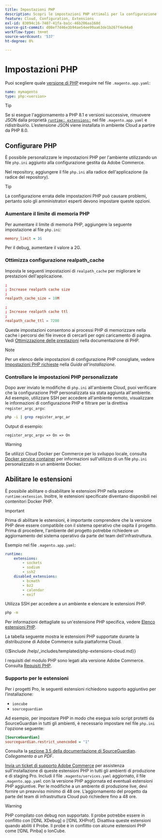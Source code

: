 ```yaml
---
title: Impostazioni PHP
description: Scopri le impostazioni PHP ottimali per la configurazione delle applicazioni Commerce nell’infrastruttura cloud.
feature: Cloud, Configuration, Extensions
exl-id: 83094c16-7407-41fa-ba1c-46b206aa160d
source-git-commit: d08ef7d46e3b94ae54ee99aa63de1b267f4e94a0
workflow-type: tm+mt
source-wordcount: '537'
ht-degree: 0%

---
```


# Impostazioni PHP

Puoi scegliere quale [versione di PHP](https://experienceleague.adobe.com/docs/commerce-operations/installation-guide/system-requirements.html?lang=it) eseguire nel file `.magento.app.yaml`:

```yaml
name: mymagento
type: php:<version>
```

>[!TIP]
>
>Se si esegue l&#39;aggiornamento a PHP 8.1 e versioni successive, rimuovere JSON dalla proprietà [`runtime: extensions:`](properties.md#runtime) nel file `.magento.app.yaml` e ridistribuirlo. L’estensione JSON viene installata in ambiente Cloud a partire da PHP 8.0.

## Configurare PHP

È possibile personalizzare le impostazioni PHP per l&#39;ambiente utilizzando un file `php.ini` aggiunto alla configurazione gestita da Adobe Commerce.

Nel repository, aggiungere il file `php.ini` alla radice dell&#39;applicazione (la radice del repository).

>[!TIP]
>
>La configurazione errata delle impostazioni PHP può causare problemi, pertanto solo gli amministratori esperti devono impostare queste opzioni.

### Aumentare il limite di memoria PHP

Per aumentare il limite di memoria PHP, aggiungere la seguente impostazione al file `php.ini`:

```ini
memory_limit = 1G
```

Per il debug, aumentare il valore a 2G.

### Ottimizza configurazione realpath_cache

Imposta le seguenti impostazioni di `realpath_cache` per migliorare le prestazioni dell&#39;applicazione.

```conf
;
; Increase realpath cache size
;
realpath_cache_size = 10M

;
; Increase realpath cache ttl
;
realpath_cache_ttl = 7200
```

Queste impostazioni consentono ai processi PHP di memorizzare nella cache i percorsi dei file invece di cercarli per ogni caricamento di pagina. Vedi [Ottimizzazione delle prestazioni](https://www.php.net/manual/en/ini.core.php) nella documentazione di PHP.

>[!NOTE]
>
>Per un elenco delle impostazioni di configurazione PHP consigliate, vedere [Impostazioni PHP richieste](https://experienceleague.adobe.com/docs/commerce-operations/installation-guide/prerequisites/php-settings.html?lang=it) nella _Guida all&#39;installazione_.

### Controllare le impostazioni PHP personalizzate

Dopo aver inviato le modifiche di `php.ini` all&#39;ambiente Cloud, puoi verificare che la configurazione PHP personalizzata sia stata aggiunta all&#39;ambiente. Ad esempio, utilizzare SSH per accedere all&#39;ambiente remoto, visualizzare le informazioni di configurazione PHP e filtrare per la direttiva `register_argc_argv`:

```bash
php -i | grep register_argc_ar
```

Output di esempio:

```text
register_argc_argv => On => On
```

>[!WARNING]
>
>Se utilizzi Cloud Docker per Commerce per lo sviluppo locale, consulta [Docker service container](https://developer.adobe.com/commerce/cloud-tools/docker/containers/service/#fpm-container) per informazioni sull&#39;utilizzo di un file `php.ini` personalizzato in un ambiente Docker.

## Abilitare le estensioni

È possibile abilitare o disabilitare le estensioni PHP nella sezione `runtime:extension`. Inoltre, le estensioni specificate diventano disponibili nei contenitori Docker PHP.

>[!IMPORTANT]
>
>Prima di abilitare le estensioni, è importante comprendere che la versione PHP deve essere compatibile con il sistema operativo che ospita il progetto. Prima di procedere, l&#39;ambiente del progetto potrebbe richiedere un aggiornamento del sistema operativo da parte del team dell&#39;infrastruttura.

Esempio nel file `.magento.app.yaml`:

```yaml
runtime:
    extensions:
        - sockets
        - sodium
        - ssh2
    disabled_extensions:
        - bcmath
        - bz2
        - calendar
        - exif
```

Utilizza SSH per accedere a un ambiente e elencare le estensioni PHP.

```bash
php -m
```

Per informazioni dettagliate su un&#39;estensione PHP specifica, vedere [Elenco estensioni PHP](https://www.php.net/manual/en/extensions.alphabetical.php).

La tabella seguente mostra le estensioni PHP supportate durante la distribuzione di Adobe Commerce sulla piattaforma Cloud.

{{$include /help/_includes/templated/php-extensions-cloud.md}}

I requisiti del modulo PHP sono legati alla versione Adobe Commerce. Consulta [Requisiti PHP](https://experienceleague.adobe.com/docs/commerce-operations/installation-guide/prerequisites/php-settings.html?lang=it).

### Supporto per le estensioni

Per i progetti Pro, le seguenti estensioni richiedono supporto aggiuntivo per l’installazione:

- `ioncube`
- `sourceguardian`

Ad esempio, per impostare PHP in modo che esegua solo script protetti da SourceGuardian in tutti gli ambienti, è necessario impostare nel file `php.ini` l&#39;opzione seguente:

```ini
[SourceGuardian]
sourceguardian.restrict_unencoded = "1"
```

Consulta la [sezione 3.5 della documentazione di SourceGuardian](https://sourceguardian.com/demofiles/files/SourceGuardian%20for%20Linux%20User%20Manual.pdf). _Collegamento a un PDF_.

[Invia un ticket di supporto Adobe Commerce](https://experienceleague.adobe.com/docs/commerce-knowledge-base/kb/help-center-guide/magento-help-center-user-guide.html?lang=it#submit-ticket) per assistenza sull&#39;installazione di queste estensioni PHP in tutti gli ambienti di produzione e di staging Pro. Includi il file `.magento/services.yaml` aggiornato, il file `.magento.app.yaml` con la versione PHP aggiornata ed eventuali estensioni PHP aggiuntive. Per le modifiche a un ambiente di produzione live, devi fornire un preavviso minimo di 48 ore. L’aggiornamento del progetto da parte del team di infrastruttura Cloud può richiedere fino a 48 ore.

>[!WARNING]
>
>PHP compilato con debug non supportato. Il probe potrebbe essere in conflitto con [!DNL XDebug] o [!DNL XHProf]. Disattiva queste estensioni quando abiliti il Probe. Il probe è in conflitto con alcune estensioni PHP come [!DNL Pinba] o IonCube.

<!-- Last updated from includes: 2025-04-14 09:39:27 -->
